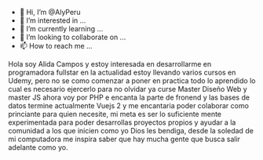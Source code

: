 - 👋 Hi, I’m @AlyPeru
- 👀 I’m interested in ...
- 🌱 I’m currently learning ...
- 💞️ I’m looking to collaborate on ...
- 📫 How to reach me ...

<!---
AlyPeru/AlyPeru is a ✨ special ✨ repository because its `README.md` (this file) appears on your GitHub profile.Ho
You can click the Preview link to take a look at your changes.
--->

Hola  soy  Alida Campos y estoy interesada en desarrollarme en programadora fullstar en la actualidad estoy llevando varios cursos en Udemy, pero no se como comenzar a poner en practica todo lo aprendido lo cual es necesario ejercerlo para no olvidar ya curse Master Diseño Web y master JS ahora voy por PHP
e encanta la parte de fronend y las bases de datos termine actualmente Vuejs 2 y me encantaria poder colaborar como princiante  para quien necesite, mi meta es ser lo suficiente mente experimentada
para poder desarrollas proyectos propios y ayudar a la comunidad a los que inicien como yo
Dios les bendiga, desde la soledad de mi computadora me inspira saber que hay mucha gente que busca salir adelante como yo.

